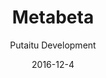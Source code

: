 ---
title: Metabeta
footer: d27bd9b77239ed4ed6384199c0867d749f549842
sections:
    -
        template: buttons
        text: test
        buttons:
            -
                text: test
                href: '#'
                target: _self
            -
                text: test
                href: '#'
                target: _self
    -
        template: banner
        text: '# MetaBeta'
        color: '#179cf4'
        theme: dark
meta:
    id: 3411bcacb7d8b7ceb0206d32626fc69cbcfc9cc8
    parentId: f8d133111ad5ddad52a465c47d7cdbef5923fc8d
    language: en
date: '2016-12-4'
author: 'Putaitu Development'
permalink: /metabeta/
layout: sectionPage
---